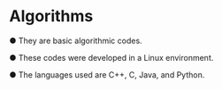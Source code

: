 # Algorithms

● They are basic algorithmic codes.

● These codes were developed in a Linux environment.

● The languages used are C++, C, Java, and Python.
